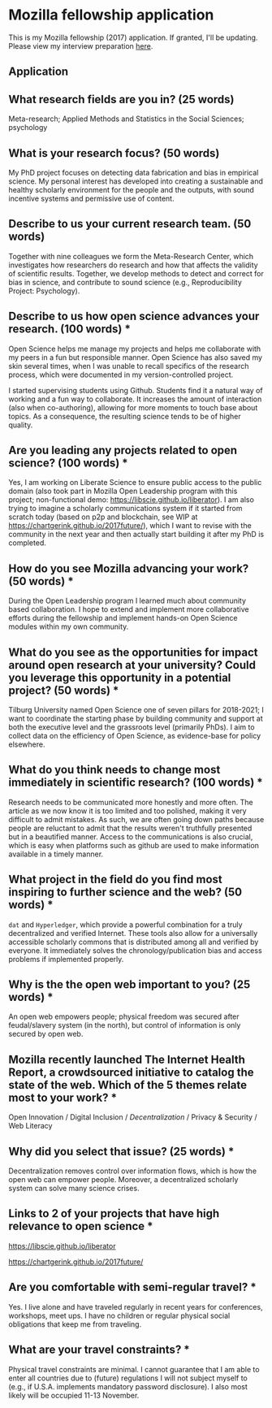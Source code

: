 # Mozilla fellowship application

This is my Mozilla fellowship (2017) application. If granted, I'll be updating. Please view my interview preparation [here](./interview-prep-1.md).

## Application

## What research fields are you in? (25 words)

Meta-research; Applied Methods and Statistics in the Social Sciences; psychology

## What is your research focus? (50 words) 

My PhD project focuses on detecting data fabrication and bias in empirical science. My personal interest has developed into creating a sustainable and healthy scholarly environment for the people and the outputs, with sound incentive systems and permissive use of content.

## Describe to us your current research team. (50 words) 

Together with nine colleagues we form the Meta-Research Center, which investigates how researchers do research and how that affects the validity of scientific results. Together, we develop methods to detect and correct for bias in science, and contribute to sound science (e.g., Reproducibility Project: Psychology).
 
## Describe to us how open science advances your research. (100 words) *

Open Science helps me manage my projects and helps me collaborate with my peers in a fun but responsible manner. Open Science has also saved my skin several times, when I was unable to recall specifics of the research process, which were documented in my version-controlled project. 

I started supervising students using Github. Students find it a natural way of working and a fun way to collaborate. It increases the amount of interaction (also when co-authoring), allowing for more moments to touch base about topics. As a consequence, the resulting science tends to be of higher quality. 

## Are you leading any projects related to open science? (100 words) *

Yes, I am working on Liberate Science to ensure public access to the public domain (also took part in Mozilla Open Leadership program with this project; non-functional demo: https://libscie.github.io/liberator). I am also trying to imagine a scholarly communications system if it started from scratch today (based on p2p and blockchain, see WIP at https://chartgerink.github.io/2017future/), which I want to revise with the community in the next year and then actually start building it after my PhD is completed. 

## How do you see Mozilla advancing your work? (50 words) *

During the Open Leadership program I learned much about community based collaboration. I hope to extend and implement more collaborative efforts during the fellowship and implement hands-on Open Science modules within my own community.

## What do you see as the opportunities for impact around open research at your university? Could you leverage this opportunity in a potential project? (50 words) *

Tilburg University named Open Science one of seven pillars for 2018-2021; I want to coordinate the starting phase by building community and support at both the executive level and the grassroots level (primarily PhDs). I aim to collect data on the efficiency of Open Science, as evidence-base for policy elsewhere.

## What do you think needs to change most immediately in scientific research? (100 words) *

Research needs to be communicated more honestly and more often. The article as we now know it is too limited and too polished, making it very difficult to admit mistakes. As such, we are often going down paths because people are reluctant to admit that the results weren't truthfully presented but in a beautified manner. Access to the communications is also crucial, which is easy when platforms such as github are used to make information available in a timely manner.

## What project in the field do you find most inspiring to further science and the web? (50 words) *

`dat` and `Hyperledger`, which provide a powerful combination for a truly decentralized and verified Internet. These tools also allow for a universally accessible scholarly commons that is distributed among all and verified by everyone. It immediately solves the chronology/publication bias and access problems if implemented properly.

## Why is the the open web important to you? (25 words) *	

An open web empowers people; physical freedom was secured after feudal/slavery system (in the north), but control of information is only secured by open web.

## Mozilla recently launched The Internet Health Report, a crowdsourced initiative to catalog the state of the web. Which of the 5 themes relate most to your work? *
 
Open Innovation / Digital Inclusion / _Decentralization_ / Privacy & Security / Web Literacy

## Why did you select that issue? (25 words) *

Decentralization removes control over information flows, which is how the open web can empower people. Moreover, a decentralized scholarly system can solve many science crises.

## Links to 2 of your projects that have high relevance to open science *

https://libscie.github.io/liberator

https://chartgerink.github.io/2017future/

## Are you comfortable with semi-regular travel? *

Yes. I live alone and have traveled regularly in recent years for conferences, workshops, meet ups. I have no children or regular physical social obligations that keep me from traveling.

## What are your travel constraints? *

Physical travel constraints are minimal. I cannot guarantee that I am able to enter all countries due to (future) regulations I will not subject myself to (e.g., if U.S.A. implements mandatory password disclosure). I also most likely will be occupied 11-13 November.
